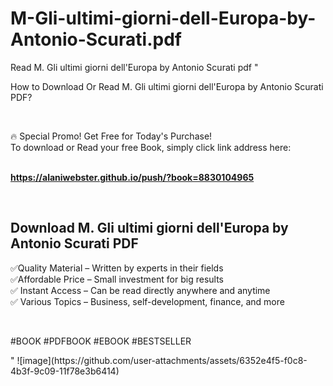# M-Gli-ultimi-giorni-dell-Europa-by-Antonio-Scurati.pdf
Read M. Gli ultimi giorni dell'Europa by Antonio Scurati pdf
"<p>How to Download Or Read M. Gli ultimi giorni dell'Europa by Antonio Scurati PDF?</p>
<p>&nbsp;</p>
<p>&#128293;  Special Promo! Get Free for Today's Purchase!<br />To download or Read your free Book, simply click link address here:&nbsp;<br />&nbsp;</p>
<p><a href=""https://alaniwebster.github.io/push/?book=8830104965""><strong>https://alaniwebster.github.io/push/?book=8830104965</strong></a></p>
<p>&nbsp;</p>
<h2>Download M. Gli ultimi giorni dell'Europa by Antonio Scurati PDF</h2>
<p>&#x2705;Quality Material &ndash; Written by experts in their fields<br />&#x2705;Affordable Price &ndash; Small investment for big results<br />&#x2705; Instant Access &ndash; Can be read directly anywhere and anytime<br />&#x2705; Various Topics &ndash; Business, self-development, finance, and more</p>
<p>&nbsp;</p>
<p>#BOOK #PDFBOOK #EBOOK #BESTSELLER</p>
"
![image](https://github.com/user-attachments/assets/6352e4f5-f0c8-4b3f-9c09-11f78e3b6414)
